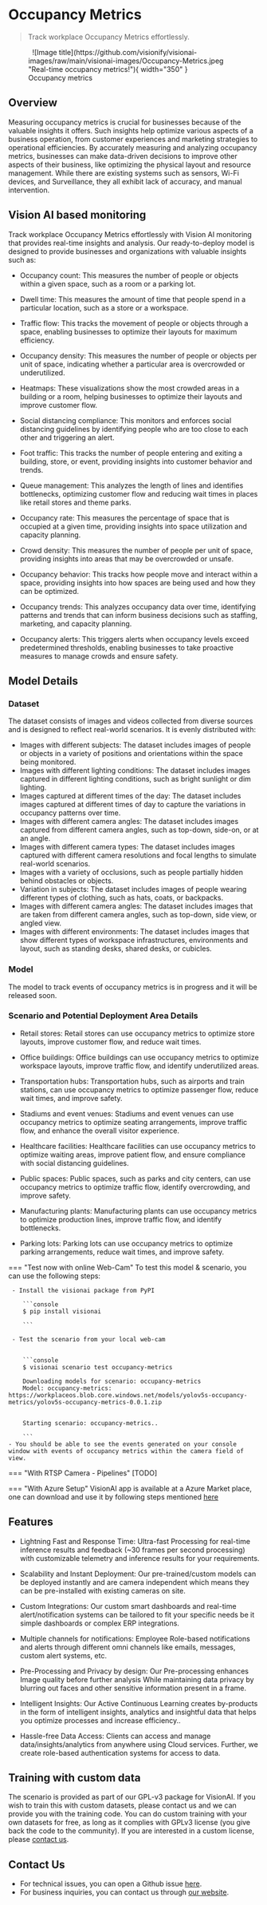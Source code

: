 # **Occupancy Metrics**

> Track workplace Occupancy Metrics effortlessly.

<figure markdown>
  ![Image title](https://github.com/visionify/visionai-images/raw/main/visionai-images/Occupancy-Metrics.jpeg "Real-time occupancy metrics!"){ width="350" }<figcaption>Occupancy metrics</figcaption>
</figure>

## Overview

Measuring occupancy metrics is crucial for businesses because of the valuable insights it offers. Such insights help optimize various aspects of a business operation, from customer experiences and marketing strategies to operational efficiencies. By accurately measuring and analyzing occupancy metrics, businesses can make data-driven decisions to improve other aspects of their business, like optimizing the physical layout and resource management. While there are existing systems such as sensors, Wi-Fi devices, and Surveillance, they all exhibit lack of accuracy, and manual intervention.

## Vision AI based monitoring

Track workplace Occupancy Metrics effortlessly with Vision AI monitoring that provides real-time insights and analysis. Our ready-to-deploy model is designed to provide businesses and organizations with valuable insights such as:

- Occupancy count: This measures the number of people or objects within a given space, such as a room or a parking lot.

- Dwell time: This measures the amount of time that people spend in a particular location, such as a store or a workspace.

- Traffic flow: This tracks the movement of people or objects through a space, enabling businesses to optimize their layouts for maximum efficiency.

- Occupancy density: This measures the number of people or objects per unit of space, indicating whether a particular area is overcrowded or underutilized.

- Heatmaps: These visualizations show the most crowded areas in a building or a room, helping businesses to optimize their layouts and improve customer flow.

- Social distancing compliance: This monitors and enforces social distancing guidelines by identifying people who are too close to each other and triggering an alert.

- Foot traffic: This tracks the number of people entering and exiting a building, store, or event, providing insights into customer behavior and trends.

- Queue management: This analyzes the length of lines and identifies bottlenecks, optimizing customer flow and reducing wait times in places like retail stores and theme parks.

- Occupancy rate: This measures the percentage of space that is occupied at a given time, providing insights into space utilization and capacity planning.

- Crowd density: This measures the number of people per unit of space, providing insights into areas that may be overcrowded or unsafe.

- Occupancy behavior: This tracks how people move and interact within a space, providing insights into how spaces are being used and how they can be optimized.

- Occupancy trends: This analyzes occupancy data over time, identifying patterns and trends that can inform business decisions such as staffing, marketing, and capacity planning.

- Occupancy alerts: This triggers alerts when occupancy levels exceed predetermined thresholds, enabling businesses to take proactive measures to manage crowds and ensure safety.

## Model Details

### Dataset

The dataset consists of images and videos collected from diverse sources and is designed to reflect real-world scenarios. It is evenly distributed with:

- Images with different subjects: The dataset includes images of people or objects in a variety of positions and orientations within the space being monitored.
- Images with different lighting conditions: The dataset includes images captured in different lighting conditions, such as bright sunlight or dim lighting.
- Images captured at different times of the day: The dataset includes images captured at different times of day to capture the variations in occupancy patterns over time.
- Images with different camera angles: The dataset includes images captured from different camera angles, such as top-down, side-on, or at an angle.
- Images with different camera types: The dataset includes images captured with different camera resolutions and focal lengths to simulate real-world scenarios.
- Images with a variety of occlusions, such as people partially hidden behind obstacles or objects.
- Variation in subjects: The dataset includes images of people wearing different types of clothing, such as hats, coats, or backpacks.
- Images with different camera angles: The dataset includes images that are taken from different camera angles, such as top-down, side view, or angled view.
- Images with different environments: The dataset includes images that show different types of workspace infrastructures, environments and layout, such as standing desks, shared desks, or cubicles.

### Model

The model to track events of occupancy metrics is in progress and it will be released soon.

### Scenario and Potential Deployment Area Details

- Retail stores: Retail stores can use occupancy metrics to optimize store layouts, improve customer flow, and reduce wait times.

- Office buildings: Office buildings can use occupancy metrics to optimize workspace layouts, improve traffic flow, and identify underutilized areas.

- Transportation hubs: Transportation hubs, such as airports and train stations, can use occupancy metrics to optimize passenger flow, reduce wait times, and improve safety.

- Stadiums and event venues: Stadiums and event venues can use occupancy metrics to optimize seating arrangements, improve traffic flow, and enhance the overall visitor experience.

- Healthcare facilities: Healthcare facilities can use occupancy metrics to optimize waiting areas, improve patient flow, and ensure compliance with social distancing guidelines.

- Public spaces: Public spaces, such as parks and city centers, can use occupancy metrics to optimize traffic flow, identify overcrowding, and improve safety.

- Manufacturing plants: Manufacturing plants can use occupancy metrics to optimize production lines, improve traffic flow, and identify bottlenecks.

- Parking lots: Parking lots can use occupancy metrics to optimize parking arrangements, reduce wait times, and improve safety.


=== "Test now with online Web-Cam"
     To test this model & scenario, you can use the following steps:

     - Install the visionai package from PyPI
     
        ```console
        $ pip install visionai
        
        ```
     
     - Test the scenario from your local web-cam
     

        ```console
        $ visionai scenario test occupancy-metrics

        Downloading models for scenario: occupancy-metrics
        Model: occupancy-metrics: https://workplaceos.blob.core.windows.net/models/yolov5s-occupancy-metrics/yolov5s-occupancy-metrics-0.0.1.zip
        

        Starting scenario: occupancy-metrics..

        ```
    - You should be able to see the events generated on your console window with events of occupancy metrics within the camera field of view.

=== "With RTSP Camera - Pipelines"
     [TODO]
 
=== "With Azure Setup"
     VisionAI app is available at a Azure Market place, one can download and use it by following steps mentioned [here](../overview/azure-managed-app.md)


## Features

- Lightning Fast and Response Time: Ultra-fast Processing for real-time inference results and feedback (~30 frames per second processing) with customizable telemetry and inference results for your requirements.

- Scalability and Instant Deployment: Our pre-trained/custom models can be deployed instantly and are camera independent which means they can be pre-installed with existing cameras on site. 

- Custom Integrations: Our custom smart dashboards and real-time alert/notification systems can be tailored to fit your specific needs be it simple dashboards or complex ERP integrations.

- Multiple channels for notifications: Employee Role-based notifications and alerts through different omni channels like emails, messages, custom alert systems, etc.

- Pre-Processing and Privacy by design: Our Pre-processing enhances Image quality before further analysis  While  maintaining data privacy by blurring out faces and other sensitive information present in a frame.

- Intelligent Insights: Our Active Continuous Learning creates by-products in the form of intelligent insights, analytics and insightful data that helps you optimize processes and increase efficiency..

- Hassle-free Data Access: Clients can access and manage data/insights/analytics from anywhere using Cloud services. Further, we create role-based authentication systems for access to data.


## Training with custom data

The scenario is provided as part of our GPL-v3 package for VisionAI. If you wish to train this with custom datasets, please contact us and we can provide you with the training code. You can do custom training with your own datasets for free, as long as it complies with GPLv3 license (you give back the code to the community). If you are interested in a custom license, please [contact us](../company/contact.md).


## Contact Us

- For technical issues, you can open a Github issue [here](https://github.com/visionify/visionai).
- For business inquiries, you can contact us through [our website](https://visionify.ai/contact).

